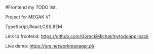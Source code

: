 #Frontend my TODO list.

Project for MEGAK V1



TypeScript,React,CSS,BEM

Link to frontend:
https://github.com/GoreckiMichal/mytodoapp-back


Live demo: https://gm.networkmanager.pl/